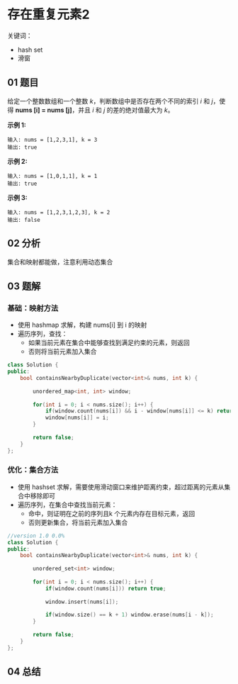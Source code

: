 # 存在重复元素2
关键词：

- hash set
- 滑窗

## 01 题目

给定一个整数数组和一个整数 *k*，判断数组中是否存在两个不同的索引 *i* 和 *j*，使得 **nums [i] = nums [j]**，并且 *i* 和 *j* 的差的绝对值最大为 *k*。

**示例 1:**

```
输入: nums = [1,2,3,1], k = 3
输出: true
```

**示例 2:**

```
输入: nums = [1,0,1,1], k = 1
输出: true
```

**示例 3:**

```
输入: nums = [1,2,3,1,2,3], k = 2
输出: false
```

## 02 分析

集合和映射都能做，注意利用动态集合

## 03 题解

### 基础：映射方法

- 使用 hashmap 求解，构建 nums[i] 到 i 的映射
- 遍历序列，查找：
  - 如果当前元素在集合中能够查找到满足约束的元素，则返回
  - 否则将当前元素加入集合

```c++
class Solution {
public:
    bool containsNearbyDuplicate(vector<int>& nums, int k) {
        
        unordered_map<int, int> window;
        
        for(int i = 0; i < nums.size(); i++) {
            if(window.count(nums[i]) && i - window[nums[i]] <= k) return true;
            window[nums[i]] = i;
        }
        
        return false;
    }
};
```

### 优化：集合方法

- 使用 hashset 求解，需要使用滑动窗口来维护距离约束，超过距离的元素从集合中移除即可
- 遍历序列，在集合中查找当前元素：
  - 命中，则证明在之前的序列且k 个元素内存在目标元素，返回
  - 否则更新集合，将当前元素加入集合

```c++
//version 1.0 0.0%
class Solution {
public:
    bool containsNearbyDuplicate(vector<int>& nums, int k) {
        
        unordered_set<int> window;
        
        for(int i = 0; i < nums.size(); i++) {
            if(window.count(nums[i])) return true;
            
            window.insert(nums[i]);
            
            if(window.size() == k + 1) window.erase(nums[i - k]);
        }
        
        return false;
    }
};
```

## 04 总结

